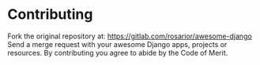 # Contributing

Fork the original repository at: https://gitlab.com/rosarior/awesome-django
Send a merge request with your awesome Django apps, projects or resources.
By contributing you agree to abide by the Code of Merit.

